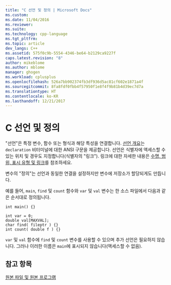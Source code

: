 ```yaml
---
title: "C 선언 및 정의 | Microsoft Docs"
ms.custom: 
ms.date: 11/04/2016
ms.reviewer: 
ms.suite: 
ms.technology: cpp-language
ms.tgt_pltfrm: 
ms.topic: article
dev_langs: C++
ms.assetid: 575f0c9b-5554-4346-be64-b2129ca9227f
caps.latest.revision: "8"
author: mikeblome
ms.author: mblome
manager: ghogen
ms.workload: cplusplus
ms.openlocfilehash: 526a7bb902374fb3df936d5ac81cf602e1871a4f
ms.sourcegitcommit: 8fa8fdf0fbb4f57950f1e8f4f9b81b4d39ec7d7a
ms.translationtype: HT
ms.contentlocale: ko-KR
ms.lasthandoff: 12/21/2017
---
```

# <a name="c-declarations-and-definitions"></a>C 선언 및 정의
"선언"은 특정 변수, 함수 또는 형식과 해당 특성을 연결합니다. [선언 개요](../c-language/overview-of-declarations.md)는 `declaration` 비터미널에 대한 ANSI 구문을 제공합니다. 선언은 식별자에 액세스할 수 있는 위치 및 경우도 지정합니다(식별자의 "링크"). 링크에 대한 자세한 내용은 [수명, 범위, 표시 유형 및 링크](../c-language/lifetime-scope-visibility-and-linkage.md)를 참조하세요.  
  
 변수의 "정의"는 선언과 동일한 연결을 설정하지만 변수에 저장소가 할당되게도 만듭니다.  
  
 예를 들어, `main`, `find` 및 `count` 함수와 `var` 및 `val` 변수는 한 소스 파일에서 다음과 같은 순서대로 정의됩니다.  
  
```  
int main() {}  
  
int var = 0;  
double val[MAXVAL];  
char find( fileptr ) {}  
int count( double f ) {}  
```  
  
 `var` 및 `val` 함수에 `find` 및 `count` 변수를 사용할 수 있으며 추가 선언은 필요하지 않습니다. 그러나 이러한 이름은 `main`에 표시되지 않습니다(액세스할 수 없음).  
  
## <a name="see-also"></a>참고 항목  
 [원본 파일 및 원본 프로그램](../c-language/source-files-and-source-programs.md)